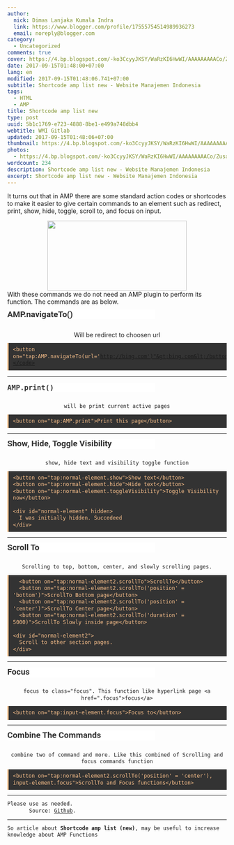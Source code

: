 ```yaml
---
author:
  nick: Dimas Lanjaka Kumala Indra
  link: https://www.blogger.com/profile/17555754514989936273
  email: noreply@blogger.com
category:
  - Uncategorized
comments: true
cover: https://4.bp.blogspot.com/-ko3CcyyJKSY/WaRzKI6HwWI/AAAAAAAAACo/ZusaTqvFcJA-hjqVsLk9jArt00QUPbYwwCLcBGAs/s320/shortcode.jpg
date: 2017-09-15T01:48:00+07:00
lang: en
modified: 2017-09-15T01:48:06.741+07:00
subtitle: Shortcode amp list new - Website Manajemen Indonesia
tags:
  - HTML
  - AMP
title: Shortcode amp list new
type: post
uuid: 5b1c1769-e723-4888-8be1-e499a748dbb4
webtitle: WMI Gitlab
updated: 2017-09-15T01:48:06+07:00
thumbnail: https://4.bp.blogspot.com/-ko3CcyyJKSY/WaRzKI6HwWI/AAAAAAAAACo/ZusaTqvFcJA-hjqVsLk9jArt00QUPbYwwCLcBGAs/s320/shortcode.jpg
photos:
  - https://4.bp.blogspot.com/-ko3CcyyJKSY/WaRzKI6HwWI/AAAAAAAAACo/ZusaTqvFcJA-hjqVsLk9jArt00QUPbYwwCLcBGAs/s320/shortcode.jpg
wordcount: 234
description: Shortcode amp list new - Website Manajemen Indonesia
excerpt: Shortcode amp list new - Website Manajemen Indonesia
---
```


It turns out that in AMP there are some standard action codes or shortcodes to make it easier to give certain commands to an element such as redirect, print, show, hide, toggle, scroll to, and focus on input.  <div class="separator" style="clear: both; text-align: center;"><a href="https://4.bp.blogspot.com/-ko3CcyyJKSY/WaRzKI6HwWI/AAAAAAAAACo/ZusaTqvFcJA-hjqVsLk9jArt00QUPbYwwCLcBGAs/s1600/shortcode.jpg" imageanchor="1" style="margin-left: 1em; margin-right: 1em;" rel="noopener noreferer nofollow"><img border="0" src="https://4.bp.blogspot.com/-ko3CcyyJKSY/WaRzKI6HwWI/AAAAAAAAACo/ZusaTqvFcJA-hjqVsLk9jArt00QUPbYwwCLcBGAs/s320/shortcode.jpg" width="320" height="160" data-original-width="600" data-original-height="300"></a></div>With these commands we do not need an AMP plugin to perform its function.   The commands are as below.<br><h4 style="background-color: white; color: #333333; font-family: Roboto, Arial, sans-serif; font-size: 19px; line-height: 1.2em; margin: 10px 0px; padding: 0px; width: 340px;">AMP.navigateTo()</h4><br><center>Will be redirect to choosen url</center><pre style="background: rgb(51, 51, 51); border-left: 3px solid rgb(252, 194, 140); color: #fcc28c; font-family: Consolas, Monaco, &quot;Andale Mono&quot;, monospace; font-size: 14px; line-height: 1.3em; margin: 10px auto; max-width: 100%; overflow: auto; padding: 8px 10px; user-select: all; white-space: initial; word-break: normal;"><code style="font-family: Consolas, Monaco, &quot;Andale Mono&quot;, monospace; line-height: 1.3em; white-space: initial; word-break: normal; word-spacing: normal;">&lt;button on="tap:AMP.navigateTo(url='http://bing.com')"&gt;bing.com&lt;/button&gt;</code></pre><hr><h4 style="background-color: white; color: #333333; font-family: Roboto, Arial, sans-serif; font-size: 19px; line-height: 1.2em; margin: 10px 0px; padding: 0px; width: 340px;">AMP.print()</h4><br><center>will be print current active pages</center><pre style="background: rgb(51, 51, 51); border-left: 3px solid rgb(252, 194, 140); color: #fcc28c; font-family: Consolas, Monaco, &quot;Andale Mono&quot;, monospace; font-size: 14px; line-height: 1.3em; margin: 10px auto; max-width: 100%; overflow: auto; padding: 8px 10px; user-select: all; white-space: initial; word-break: normal;"><code style="font-family: Consolas, Monaco, &quot;Andale Mono&quot;, monospace; line-height: 1.3em; white-space: initial; word-break: normal; word-spacing: normal;">&lt;button on="tap:AMP.print"&gt;Print this page&lt;/button&gt;</code></pre><hr><h4 style="background-color: white; color: #333333; font-family: Roboto, Arial, sans-serif; font-size: 19px; line-height: 1.2em; margin: 10px 0px; padding: 0px; width: 340px;">Show, Hide, Toggle Visibility</h4><br><center>show, hide text and visibility toggle function</center><pre style="background: rgb(51, 51, 51); border-left: 3px solid rgb(252, 194, 140); color: #fcc28c; font-family: Consolas, Monaco, &quot;Andale Mono&quot;, monospace; font-size: 14px; line-height: 1.3em; margin: 10px auto; max-width: 100%; overflow: auto; padding: 8px 10px; user-select: all; white-space: initial; word-break: normal;"><code style="font-family: Consolas, Monaco, &quot;Andale Mono&quot;, monospace; line-height: 1.3em; white-space: initial; word-break: normal; word-spacing: normal;">&lt;button on="tap:normal-element.show"&gt;Show text&lt;/button&gt;<br>&lt;button on="tap:normal-element.hide"&gt;Hide text&lt;/button&gt;<br>&lt;button on="tap:normal-element.toggleVisibility"&gt;Toggle Visibility now&lt;/button&gt;<br><br>&lt;div id="normal-element" hidden&gt;<br>&nbsp; I was initially hidden. Succedeed<br>&lt;/div&gt;</code></pre><hr><h4 style="background-color: white; color: #333333; font-family: Roboto, Arial, sans-serif; font-size: 19px; line-height: 1.2em; margin: 10px 0px; padding: 0px; width: 340px;">Scroll To</h4><br><center>Scrolling to top, bottom, center, and slowly scrolling pages. </center><pre style="background: rgb(51, 51, 51); border-left: 3px solid rgb(252, 194, 140); color: #fcc28c; font-family: Consolas, Monaco, &quot;Andale Mono&quot;, monospace; font-size: 14px; line-height: 1.3em; margin: 10px auto; max-width: 100%; overflow: auto; padding: 8px 10px; user-select: all; white-space: initial; word-break: normal;"><code style="font-family: Consolas, Monaco, &quot;Andale Mono&quot;, monospace; line-height: 1.3em; white-space: initial; word-break: normal; word-spacing: normal;">&nbsp; &lt;button on="tap:normal-element2.scrollTo"&gt;ScrollTo&lt;/button&gt;<br>&nbsp; &lt;button on="tap:normal-element2.scrollTo('position' = 'bottom')"&gt;ScrollTo Bottom page&lt;/button&gt;<br>&nbsp; &lt;button on="tap:normal-element2.scrollTo('position' = 'center')"&gt;ScrollTo Center page&lt;/button&gt;<br>&nbsp; &lt;button on="tap:normal-element2.scrollTo('duration' = 5000)"&gt;ScrollTo Slowly inside page&lt;/button&gt;<br><br>&lt;div id="normal-element2"&gt;<br>&nbsp; Scroll to other section pages.<br>&lt;/div&gt;</code></pre><hr><h4 style="background-color: white; color: #333333; font-family: Roboto, Arial, sans-serif; font-size: 19px; line-height: 1.2em; margin: 10px 0px; padding: 0px; width: 340px;">Focus</h4><br><center>focus to class="focus". This function like hyperlink page &lt;a href=".focus"&gt;focus&lt;/a&gt;</center><pre style="background: rgb(51, 51, 51); border-left: 3px solid rgb(252, 194, 140); color: #fcc28c; font-family: Consolas, Monaco, &quot;Andale Mono&quot;, monospace; font-size: 14px; line-height: 1.3em; margin: 10px auto; max-width: 100%; overflow: auto; padding: 8px 10px; user-select: all; white-space: initial; word-break: normal;"><code style="font-family: Consolas, Monaco, &quot;Andale Mono&quot;, monospace; line-height: 1.3em; white-space: initial; word-break: normal; word-spacing: normal;">&lt;button on="tap:input-element.focus"&gt;Focus to&lt;/button&gt;</code></pre><hr><h4 style="background-color: white; color: #333333; font-family: Roboto, Arial, sans-serif; font-size: 19px; line-height: 1.2em; margin: 10px 0px; padding: 0px; width: 340px;">Combine The Commands</h4><br><center>combine two of command and more. Like this combined of Scrolling and focus commands function</center><pre style="background: rgb(51, 51, 51); border-left: 3px solid rgb(252, 194, 140); color: #fcc28c; font-family: Consolas, Monaco, &quot;Andale Mono&quot;, monospace; font-size: 14px; line-height: 1.3em; margin: 10px auto; max-width: 100%; overflow: auto; padding: 8px 10px; user-select: all; white-space: initial; word-break: normal;"><code style="font-family: Consolas, Monaco, &quot;Andale Mono&quot;, monospace; line-height: 1.3em; white-space: initial; word-break: normal; word-spacing: normal;">&lt;button on="tap:normal-element2.scrollTo('position' = 'center'), input-element.focus"&gt;ScrollTo and Focus functions&lt;/button&gt;</code></pre><hr>Please use as needed.<br>&nbsp; &nbsp; &nbsp; &nbsp;Source: <a alt="Github" href="https://github.com/ampproject/amphtml/blob/master/examples/standard-actions.amp.html" rel="noopener noreferer nofollow" title="Github">Github</a>. <br><hr>So article about <b>Shortcode amp list (new)</b>, may be useful to increase knowledge about AMP Functions